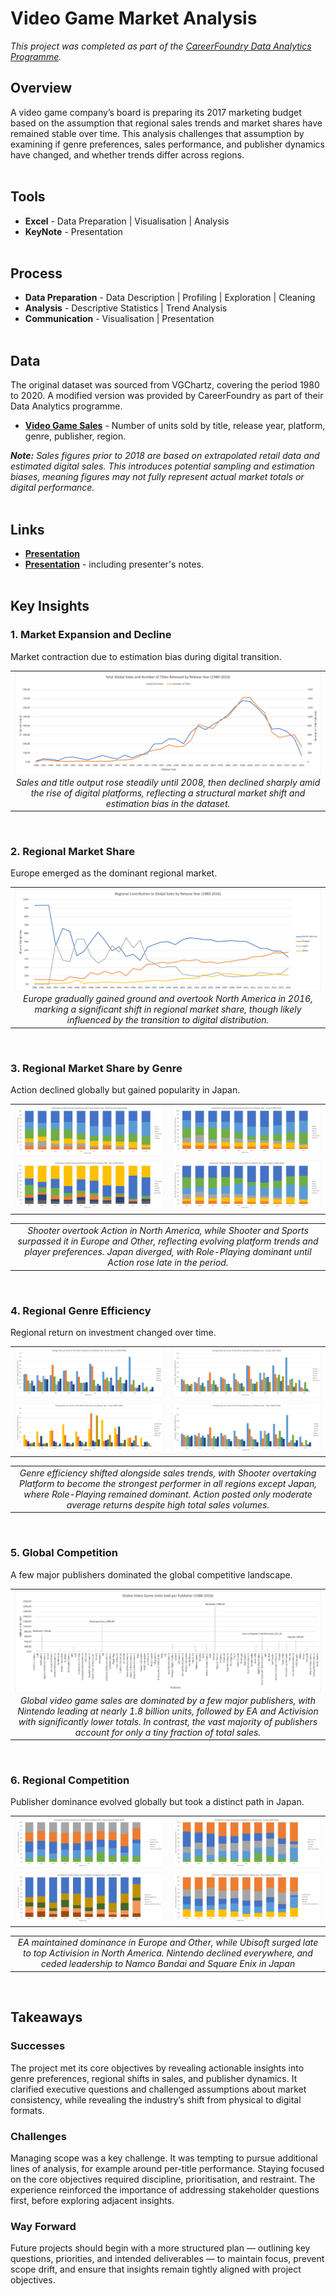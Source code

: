 # Video Game Market Analysis
*This project was completed as part of the [CareerFoundry Data Analytics Programme](https://careerfoundry.com/en/courses/become-a-data-analyst/).*

## Overview
A video game company’s board is preparing its 2017 marketing budget based on the assumption that regional sales trends and market shares have remained stable over time. This analysis challenges that assumption by examining if genre preferences, sales performance, and publisher dynamics have changed, and whether trends differ across regions.
<br><br>

## Tools
- **Excel** - Data Preparation | Visualisation | Analysis
- **KeyNote** - Presentation
<br><br>

## Process
- **Data Preparation** - Data Description | Profiling | Exploration | Cleaning
- **Analysis** - Descriptive Statistics | Trend Analysis
- **Communication** - Visualisation | Presentation
<br><br>

## Data
The original dataset was sourced from VGChartz, covering the period 1980 to 2020. A modified version was provided by CareerFoundry as part of their Data Analytics programme. 

- [**Video Game Sales**](https://coach-courses-us.s3.amazonaws.com/public/courses/intro-to-data/E4/vgsales_dirty.xlsx) - Number of units sold by title, release year, platform, genre, publisher, region.

***Note:** Sales figures prior to 2018 are based on extrapolated retail data and estimated digital sales. This introduces potential sampling and estimation biases, meaning figures may not fully represent actual market totals or digital performance.*
<br><br>

## Links
- [**Presentation**](deliverables/presentation.pdf)
- [**Presentation**](deliverables/presentation_with_notes.pdf) - including presenter's notes.
<br><br>

## Key Insights
### 1. Market Expansion and Decline
Market contraction due to estimation bias during digital transition.
<table>
<tr>
<td align="center" valign="top" width="100%">
    <img src="visualisations/sales_titles_over_time.png" ><br>
    <em>Sales and title output rose steadily until 2008, then declined sharply amid the rise of digital platforms, reflecting a structural market shift and estimation bias in the dataset.
</em>
</td>
</tr>
</table>
<br>

### 2. Regional Market Share
Europe emerged as the dominant regional market.
<table>
<tr>
<td align="center" valign="top" width="100%">
    <img src="visualisations/shifts_regional_markets.png" ><br>
    <em>Europe gradually gained ground and overtook North America in 2016, marking a significant shift in regional market share, though likely influenced by the transition to digital distribution.</em>
</td>
</tr>
</table>
<br>

### 3. Regional Market Share by Genre
Action declined globally but gained popularity in Japan.
<table width="100%">
<tr>
<td align="center" valign="top" width="50%">
    <img src="visualisations/shifts_total_america.png""><br>
</td>
<td align="center" valign="top" width="50%">
    <img src="visualisations/shifts_total_europe.png"><br>
</td>
</tr>
<tr>
<td align="center" valign="top" width="50%">
    <img src="visualisations/shifts_total_japan.png"><br>
</td>
<td align="center" valign="top" width="50%">
    <img src="visualisations/shifts_total_other.png"><br>
</td>
</tr>
<tr>
</table>

<table>
<tr>
<td align="center" valign="top" width="100%">
    <em>Shooter overtook Action in North America, while Shooter and Sports surpassed it in Europe and Other, reflecting evolving platform trends and player preferences. Japan diverged, with Role-Playing dominant until Action rose late in the period.</em>
</td>
</tr>
</table>
<br>

### 4. Regional Genre Efficiency
Regional return on investment changed over time.
<table width="100%">
<tr>
<td align="center" valign="top" width="50%">
    <img src="visualisations/shifts_avg_america.png""><br>
</td>
<td align="center" valign="top" width="50%">
    <img src="visualisations/shifts_avg_europe.png"><br>
</td>
</tr>
<tr>
<td align="center" valign="top" width="50%">
    <img src="visualisations/shifts_avg_japan.png"><br>
</td>
<td align="center" valign="top" width="50%">
    <img src="visualisations/shifts_avg_other.png"><br>
</td>
</tr>
<tr>
</table>

<table>
<tr>
<td align="center" valign="top" width="100%">
    <em>Genre efficiency shifted alongside sales trends, with Shooter overtaking Platform to become the strongest performer in all regions except Japan, where Role-Playing remained dominant. Action posted only moderate average returns despite high total sales volumes.</em>
</td>
</tr>
</table>
<br>

### 5. Global Competition
A few major publishers dominated the global competitive landscape.
<table>
<tr>
<td align="center" valign="top" width="100%">
    <img src="visualisations/dominating_publishers.png" ><br>
    <em>Global video game sales are dominated by a few major publishers, with Nintendo leading at nearly 1.8 billion units, followed by EA and Activision with significantly lower totals. In contrast, the vast majority of publishers account for only a tiny fraction of total sales.</em>
</td>
</tr>
</table>
<br>

### 6. Regional Competition
Publisher dominance evolved globally but took a distinct path in Japan.
<table width="100%">
<tr>
<td align="center" valign="top" width="50%">
    <img src="visualisations/shifts_publisher_america.png""><br>
</td>
<td align="center" valign="top" width="50%">
    <img src="visualisations/shifts_publisher_europe.png"><br>
</td>
</tr>
<tr>
<td align="center" valign="top" width="50%">
    <img src="visualisations/shifts_publisher_japan.png"><br>
</td>
<td align="center" valign="top" width="50%">
    <img src="visualisations/shifts_publisher_other.png"><br>
</td>
</tr>
<tr>
</table>

<table>
<tr>
<td align="center" valign="top" width="100%">
    <em>EA maintained dominance in Europe and Other, while Ubisoft surged late to top Activision in North America. Nintendo declined everywhere, and ceded leadership to Namco Bandai and Square Enix in Japan</em>
</td>
</tr>
</table>
<br>

## Takeaways
### Successes
The project met its core objectives by revealing actionable insights into genre preferences, regional shifts in sales, and publisher dynamics. It clarified executive questions and challenged assumptions about market consistency, while revealing the industry’s shift from physical to digital formats.

### Challenges
Managing scope was a key challenge. It was tempting to pursue additional lines of analysis, for example around per-title performance. Staying focused on the core objectives required discipline, prioritisation, and restraint. The experience reinforced the importance of addressing stakeholder questions first, before exploring adjacent insights.

### Way Forward
Future projects should begin with a more structured plan — outlining key questions, priorities, and intended deliverables — to maintain focus, prevent scope drift, and ensure that insights remain tightly aligned with project objectives.
